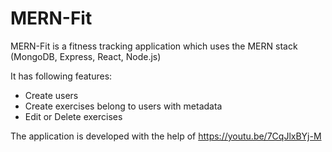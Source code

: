 # MERN-Fit

MERN-Fit is a fitness tracking application which uses the MERN stack (MongoDB, Express, React, Node.js)

It has following features:
  - Create users
  - Create exercises belong to users with metadata
  - Edit or Delete exercises
  
The application is developed with the help of https://youtu.be/7CqJlxBYj-M
